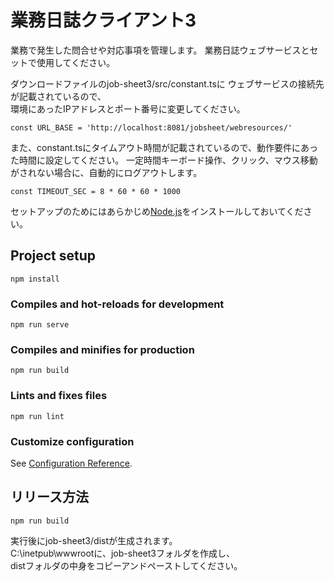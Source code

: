 # 業務日誌クライアント3

業務で発生した問合せや対応事項を管理します。
業務日誌ウェブサービスとセットで使用してください。

ダウンロードファイルのjob-sheet3/src/constant.tsに
ウェブサービスの接続先が記載されているので、  
環境にあったIPアドレスとポート番号に変更してください。
```
const URL_BASE = 'http://localhost:8081/jobsheet/webresources/'
```

また、constant.tsにタイムアウト時間が記載されているので、動作要件にあった時間に設定してください。
一定時間キーボード操作、クリック、マウス移動がされない場合に、自動的にログアウトします。
```
const TIMEOUT_SEC = 8 * 60 * 60 * 1000
```

セットアップのためにはあらかじめ[Node.js](https://nodejs.org/ja/)をインストールしておいてください。  

## Project setup
```
npm install
```

### Compiles and hot-reloads for development
```
npm run serve
```

### Compiles and minifies for production
```
npm run build
```

### Lints and fixes files
```
npm run lint
```

### Customize configuration
See [Configuration Reference](https://cli.vuejs.org/config/).

## リリース方法
```
npm run build
```
実行後にjob-sheet3/distが生成されます。  
C:\inetpub\wwwrootに、job-sheet3フォルダを作成し、  
distフォルダの中身をコピーアンドペーストしてください。

